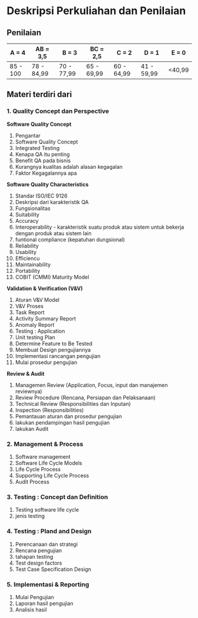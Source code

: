 # Deskripsi Perkuliahan dan Penilaian
## Penilaian 
| A = 4 | AB = 3,5 | B = 3 | BC = 2,5 |C = 2 |D = 1 | E = 0|
| -------- | -------- | -------- | -------- |-------- |-------- |-------- |
| 85 - 100 | 78 - 84,99 | 70 - 77,99 | 65 - 69,99 | 60 - 64,99 | 41 - 59,99 | <40,99|

## Materi terdiri dari
### 1. Quality Concept dan Perspective
**Software Quality Concept**
1. Pengantar
2. Software Quality Concept
3. Integrated Testing
4. Kenapa QA itu penting
5. Benefit QA pada bisnis
6. Kurangnya kualitas adalah alasan kegagalan
7. Faktor Kegagalannya apa

**Software Quality Characteristics**
1. Standar ISO/IEC 9126
2. Deskripsi dari karakteristik QA
3. Fungsionalitas
4. Suitability
5. Accuracy
6. Interoperability - karakteristik suatu produk atau sistem untuk bekerja dengan produk atau sistem lain
7. funtional compliance (kepatuhan dungsional)
8. Reliability
9. Usability
10. Efficiencu
11. Maintainability
12. Portability
13. COBIT (CMMI) Maturity Model

**Validation & Verification (V&V)**
1. Aturan V&V Model
2. V&V Proses
3. Task Report
4. Activity Summary Report
5. Anomaly Report
6. Testing : Application
7. Unit testing Plan
8. Determine Feature to Be Tested
9. Membuat Design pengujiannya
10. Implementasi rancangan pengujian
11. Mulai prosedur pengujian

**Review & Audit**
1. Managemen Review (Application, Focus, input dan manajemen reviewnya)
2. Review Procedure (Rencana, Persiapan dan Pelaksanaan)
3. Technical Review (Responsibilities dan Inputan)
4. Inspection (Responsibilities)
5. Pemantauan aturan dan prosedur pengujian
6. lakukan pendampingan hasil pengujian
7. lakukan Audit

### 2. Management & Process
1. Software management
2. Software Life Cycle Models
3. Life Cycle Process
4. Supporting Life Cycle Process
5. Audit Process

### 3. Testing : Concept dan Definition
1. Testing software life cycle
2. jenis testing

### 4. Testing : Pland and Design
1. Perencanaan dan strategi
2. Rencana pengujian
3. tahapan testing
4. Test design factors
5. Test Case Specification Design

### 5. Implementasi & Reporting
1. Mulai Pengujian
2. Laporan hasil pengujian
3. Analisis hasil




